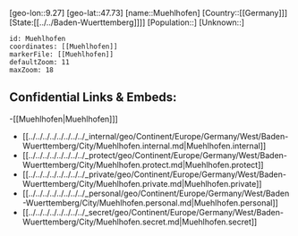 ﻿---
location: [47.73,9.27]
mapzoom: [7,12] 
mapmarker: city 
type: City
tags:
- geo/City


SpocWebEntityId: 32660
isDeleted: false
confidential: public

---
[geo-lon::9.27]
[geo-lat::47.73]
[name::Muehlhofen]
[Country::[[Germany]]]
[State:[[../../Baden-Wuerttemberg]]]]
[Population::]
[Unknown::]


```leaflet
id: Muehlhofen
coordinates: [[Muehlhofen]]
markerFile: [[Muehlhofen]]
defaultZoom: 11 
maxZoom: 18
```


## Confidential Links & Embeds: 
-[[Muehlhofen|Muehlhofen]]] 
- [[../../../../../../../../_internal/geo/Continent/Europe/Germany/West/Baden-Wuerttemberg/City/Muehlhofen.internal.md|Muehlhofen.internal]] 
- [[../../../../../../../../_protect/geo/Continent/Europe/Germany/West/Baden-Wuerttemberg/City/Muehlhofen.protect.md|Muehlhofen.protect]] 
- [[../../../../../../../../_private/geo/Continent/Europe/Germany/West/Baden-Wuerttemberg/City/Muehlhofen.private.md|Muehlhofen.private]] 
- [[../../../../../../../../_personal/geo/Continent/Europe/Germany/West/Baden-Wuerttemberg/City/Muehlhofen.personal.md|Muehlhofen.personal]] 
- [[../../../../../../../../_secret/geo/Continent/Europe/Germany/West/Baden-Wuerttemberg/City/Muehlhofen.secret.md|Muehlhofen.secret]] 
